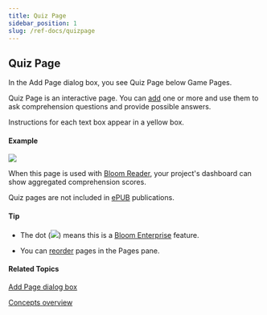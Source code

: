 ```yaml
---
title: Quiz Page
sidebar_position: 1
slug: /ref-docs/quizpage
---
```


## Quiz Page

In the Add Page dialog box, you see Quiz Page below Game Pages.

Quiz Page is an interactive page. You can [add](../Tasks/Edit_tasks/Add_a_page.md) one or more and use them to ask comprehension questions and provide possible answers.

Instructions for each text box appear in a yellow box.

#### Example

![](/ref-docs-assets/images/Concepts/QuizHelp1.png)

When this page is used with [Bloom Reader](Bloom_Reader_App.md), your project's dashboard can show aggregated comprehension scores.

Quiz pages are not included in [ePUB](../Tasks/Publish_tasks/Make_an_ePUB_book_overview.md) publications.

#### Tip

-   The dot (![](/ref-docs-assets/images/Concepts/AddPageBE.png)) means this is a [Bloom Enterprise](../Tasks/Edit_tasks/Enterprise/EnterpriseRequired.md) feature.
    
-   You can [reorder](../Tasks/Edit_tasks/Reorder_pages.md) pages in the Pages pane.
    

#### Related Topics

[Add Page dialog box](../User_Interface/Dialog_boxes/Add_Page_dialog_box.md)

[Concepts overview](Concepts_overview.md)